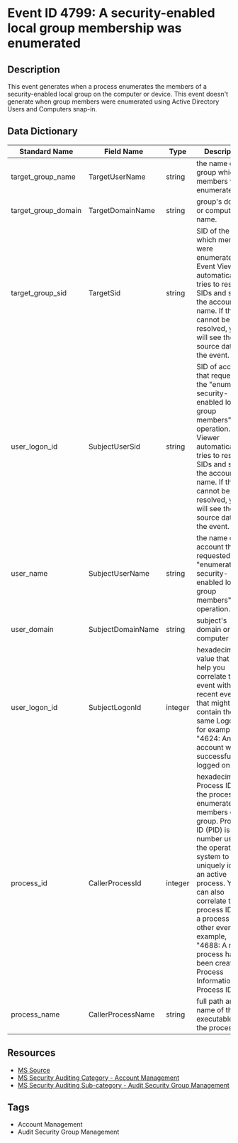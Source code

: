 # Event ID 4799: A security-enabled local group membership was enumerated

## Description
This event generates when a process enumerates the members of a security-enabled local group on the computer or device. This event doesn't generate when group members were enumerated using Active Directory Users and Computers snap-in.

## Data Dictionary
|Standard Name|Field Name|Type|Description|Sample Value|
|---|---|---|---|---|
|target_group_name|TargetUserName|string|the name of the group which members were enumerated.|Administrators|
|target_group_domain|TargetDomainName|string|group's domain or computer name.|Builtin|
|target_group_sid|TargetSid|string|SID of the group which members were enumerated. Event Viewer automatically tries to resolve SIDs and show the account name. If the SID cannot be resolved, you will see the source data in the event.|S-1-5-32-544|
|user_logon_id|SubjectUserSid|string|SID of account that requested the "enumerate security-enabled local group members" operation. Event Viewer automatically tries to resolve SIDs and show the account name. If the SID cannot be resolved, you will see the source data in the event.|S-1-5-21-1377283216-344919071-3415362939-1104|
|user_name|SubjectUserName|string|the name of the account that requested the "enumerate security-enabled local group members" operation.|dadmin|
|user_domain|SubjectDomainName|string|subject's domain or computer name.|CONTOSO|
|user_logon_id|SubjectLogonId|integer|hexadecimal value that can help you correlate this event with recent events that might contain the same Logon ID, for example, "4624: An account was successfully logged on."|0x72d9d|
|process_id|CallerProcessId|integer|hexadecimal Process ID of the process that enumerated the members of the group. Process ID (PID) is a number used by the operating system to uniquely identify an active process. You can also correlate this process ID with a process ID in other events, for example, "4688: A new process has been created" Process Information\New Process ID.|0xc80|
|process_name|CallerProcessName|string|full path and the name of the executable for the process.|C:\Windows\System32\mmc.exe|

## Resources
* [MS Source](https://github.com/MicrosoftDocs/windows-itpro-docs/blob/master/windows/security/threat-protection/auditing/event-4799.md)
* [MS Security Auditing Category - Account Management](https://docs.microsoft.com/en-us/windows/security/threat-protection/auditing/advanced-security-audit-policy-settings#account-management)
* [MS Security Auditing Sub-category - Audit Security Group Management](https://github.com/MicrosoftDocs/windows-itpro-docs/tree/master/windows/security/threat-protection/auditing/audit-security-group-management.md)

## Tags
* Account Management
* Audit Security Group Management